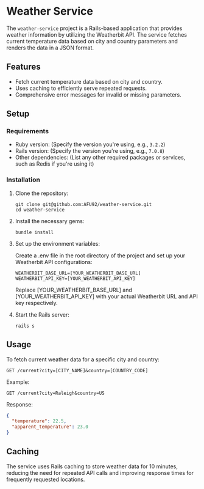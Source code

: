 # Weather Service

The `weather-service` project is a Rails-based application that provides weather information by utilizing the Weatherbit API. The service fetches current temperature data based on city and country parameters and renders the data in a JSON format.

## Features

- Fetch current temperature data based on city and country.
- Uses caching to efficiently serve repeated requests.
- Comprehensive error messages for invalid or missing parameters.

## Setup

### Requirements

- Ruby version: (Specify the version you're using, e.g., `3.2.2`)
- Rails version: (Specify the version you're using, e.g., `7.0.8`)
- Other dependencies: (List any other required packages or services, such as Redis if you're using it)

### Installation

1. Clone the repository:

   ```
   git clone git@github.com:AFU92/weather-service.git
   cd weather-service
   ```

2. Install the necessary gems:

   ```
   bundle install
   ```

3. Set up the environment variables:

   Create a .env file in the root directory of the project and set up your Weatherbit API configurations:

   ```
   WEATHERBIT_BASE_URL=[YOUR_WEATHERBIT_BASE_URL]
   WEATHERBIT_API_KEY=[YOUR_WEATHERBIT_API_KEY]
   ```
   Replace [YOUR_WEATHERBIT_BASE_URL] and [YOUR_WEATHERBIT_API_KEY] with your actual Weatherbit URL and API key respectively. 

4. Start the Rails server:

   ```
   rails s
   ```

## Usage

To fetch current weather data for a specific city and country:

```
GET /current?city=[CITY_NAME]&country=[COUNTRY_CODE]
```

Example:

```
GET /current?city=Raleigh&country=US
```

Response:

```json
{
  "temperature": 22.5,
  "apparent_temperature": 23.0
}
```

## Caching

The service uses Rails caching to store weather data for 10 minutes, reducing the need for repeated API calls and improving response times for frequently requested locations.


